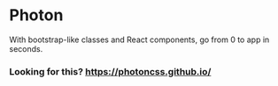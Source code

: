 # Photon
With bootstrap-like classes and React components, go from 0 to app in seconds.

### Looking for this? https://photoncss.github.io/
